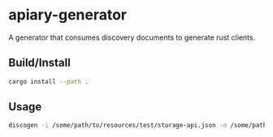 # apiary-generator

A generator that consumes discovery documents to generate rust clients.

## Build/Install

```bash
cargo install --path .
```

## Usage

```bash
discogen -i /some/path/to/resources/test/storage-api.json -o /some/path/to/storage/src/lib.rs
```
